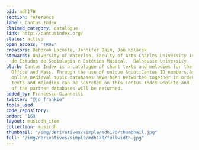 ```yaml
---
pid: mdh170
section: reference
label: Cantus Index
claimed_category: catalogue
link: http://cantusindex.org/
status: active
open_access: 'TRUE'
creators: Deborah Lacoste, Jennifer Bain, Jan Koláček
stewards: University of Waterloo, Faculty of Arts Charles University in Prague, Centro
  de Estudos de Sociologia e Estética Musical,  Dalhousie University
blurb: Cantus Index is a catalogue of chant texts and melodies for the liturgical
  Office and Mass. Through the use of unique &quot;Cantus ID numbers,&quot; multiple
  online medieval music databases have been networked together in order that chant
  texts and melodies can be searched on this Cantus Index website and matches in all
  of the partner databases will be returned.
added_by: Francesca Giannetti
twitter: "@jo_frankie"
tools_used:
code_repository:
order: '169'
layout: musicdh_item
collection: musicdh
thumbnail: "/img/derivatives/simple/mdh170/thumbnail.jpg"
full: "/img/derivatives/simple/mdh170/fullwidth.jpg"
---
```

